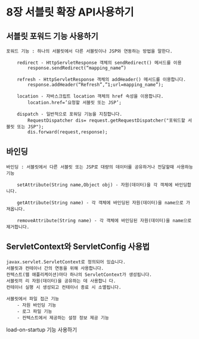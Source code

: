 # 8장 서블릿 확장 API사용하기

## 서블릿 포워드 기능 사용하기   
	포워드 기능 : 하나의 서블릿에서 다른 서블릿이나 JSP와 연동하는 방법을 말한다.   
	
		redirect - HttpServletResponse 객체의 sendRedirect() 메서드를 이용   
			response.sendRedirect(“mapping_name”)   
			
		refresh - HttpServletResponse 객체의 addHeader() 메서드를 이용합니다.
			response.addHeader(“Refresh”,”1;url=mapping_name”);  
			
		location - 자바스크립트 location 객체의 href 속성을 이용합니다.
			location.href=’요청할 서블릿 또는 JSP’;
		
		dispatch - 일반적으로 포워딩 기능을 지칭합니다.
			RequestDispatcher dis= request.getRequestDispatcher("포워드할 서블릿 또는 JSP");
			dis.forward(request,response);

## 바인딩 


	바인딩 : 서블릿에서 다른 서블릿 또는 JSP로 대량의 데이터를 공유하거나 전달할때 사용하능 기능 
		
		setAttribute(String name,Object obj) - 자원(데이터)을 각 객체에 바인딩합니다.
		
		getAttribute(String name) - 각 객체에 바인딩된 자원(데이터)을 name으로 가져옵니다.

		removeAttribute(String name) - 각 객체에 바인딩된 자원(데이터)을 name으로 제거합니다.
		
		
## ServletContext와 ServletConfig 사용법   

	javax.servlet.ServletContext로 정의되어 있습니다.
	서블릿과 컨테이너 간의 연동을 위해 사용합니다.
	컨텍스트(웹 애플리케이션)마다 하나의 ServletContext가 생성됩니다.
	서블릿끼 리 자원(데이터)을 공유하는 데 사용합니 다.
	컨테이너 실행 시 생성되고 컨테이너 종료 시 소멸됩니다.

 	서블릿에서 파일 접근 기능
		- 자원 바인딩 기능
		- 로그 파일 기능
		- 컨텍스트에서 제공하는 설정 정보 제공 기능

load-on-startup 기능 사용하기    
